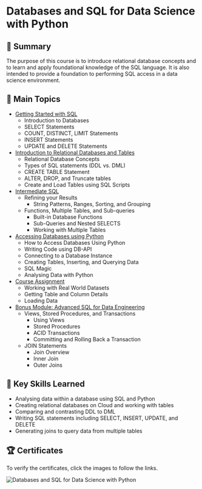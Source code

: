 # Databases and SQL for Data Science with Python

## 📄 Summary 
The purpose of this course is to introduce relational database concepts and to learn and apply foundational knowledge of the SQL language. It is also intended to provide a foundation to performing SQL access in a data science environment.  

## 📑 Main Topics
- [Getting Started with SQL](https://github.com/anaskhan073/Certificates/tree/main/IBM%20Coursera/06.%20Databases%20and%20SQL%20for%20Data%20Science%20with%20Python/01.%20Getting%20Started%20with%20SQL)
  - Introduction to Databases
  - SELECT Statements
  - COUNT, DISTINCT, LIMIT Statements
  - INSERT Statements
  - UPDATE and DELETE Statements
- [Introduction to Relational Databases and Tables](https://github.com/anaskhan073/Certificates/tree/main/IBM%20Coursera/06.%20Databases%20and%20SQL%20for%20Data%20Science%20with%20Python/02.%20Introduction%20to%20Relational%20Databases%20and%20Tables)
  - Relational Database Concepts
  - Types of SQL statements (DDL vs. DML)
  - CREATE TABLE Statement
  - ALTER, DROP, and Truncate tables
  - Create and Load Tables using SQL Scripts
- [Intermediate SQL](https://github.com/anaskhan073/Certificates/tree/main/IBM%20Coursera/06.%20Databases%20and%20SQL%20for%20Data%20Science%20with%20Python/03.%20Intermediate%20SQL)
  - Refining your Results
    - String Patterns, Ranges, Sorting, and Grouping
  - Functions, Multiple Tables, and Sub-queries
    - Built-in Database Functions
    - Sub-Queries and Nested SELECTS
    - Working with Multiple Tables
- [Accessing Databases using Python](https://github.com/anaskhan073/Certificates/tree/main/IBM%20Coursera/06.%20Databases%20and%20SQL%20for%20Data%20Science%20with%20Python/04.%20Accessing%20Databases%20using%20Python)
  - How to Access Databases Using Python
  - Writing Code using DB-API
  - Connecting to a Database Instance
  - Creating Tables, Inserting, and Querying Data
  - SQL Magic
  - Analysing Data with Python
- [Course Assignment](https://github.com/anaskhan073/Certificates/tree/main/IBM%20Coursera/06.%20Databases%20and%20SQL%20for%20Data%20Science%20with%20Python/05.%20Course%20Assignment)
  - Working with Real World Datasets
  - Getting Table and Column Details
  - Loading Data
- [Bonus Module: Advanced SQL for Data Engineering](https://github.com/anaskhan073/Certificates/tree/main/IBM%20Coursera/06.%20Databases%20and%20SQL%20for%20Data%20Science%20with%20Python/06.%20Bonus%20Module%20-%20Advanced%20SQL%20for%20Data%20Engineering)
  - Views, Stored Procedures, and Transactions
    - Using Views
    - Stored Procedures
    - ACID Transactions
    - Committing and Rolling Back a Transaction
  - JOIN Statements
    - Join Overview
    - Inner Join
    - Outer Joins

## 🔑 Key Skills Learned 
- Analysing data within a database using SQL and Python
- Creating relational databases on Cloud and working with tables
- Comparing and contrasting DDL to DML
- Writing SQL statements including SELECT, INSERT, UPDATE, and DELETE
- Generating joins to query data from multiple tables

## 🏆 Certificates 
To verify the certificates, click the images to follow the links.

<p align="middle">


![Databases and SQL for Data Science with Python](https://github.com/user-attachments/assets/ce073ca7-6acd-4abe-a100-d8e25315368c)

</p>
